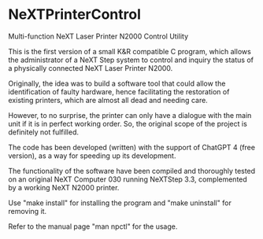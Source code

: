 # NeXTPrinterControl
 Multi-function NeXT Laser Printer N2000 Control Utility
 
 This is the first version of a small K&R compatible C program, which allows the 
 administrator of a NeXT Step system to control and inquiry the status of a physically 
 connected NeXT Laser Printer N2000.
 
 Originally, the idea was to build a software tool that could allow the identification of
 faulty hardware, hence facilitating the restoration of existing printers, which are 
 almost all dead and needing care.
 
 However, to no surprise, the printer can only have a dialogue with the main unit if it
 is in perfect working order.
 So, the original scope of the project is definitely not fulfilled.
 
 The code has been developed (written) with the support of ChatGPT 4 (free version), as 
 a way for speeding up its development. 
 
 The functionality of the software have been compiled and thoroughly tested on an original
 NeXT Computer 030 running NeXTStep 3.3, complemented by a working NeXT N2000 printer.
 
 Use "make install" for installing the program and "make uninstall" for removing it.
 
 Refer to the manual page "man npctl" for the usage.
 
 
 